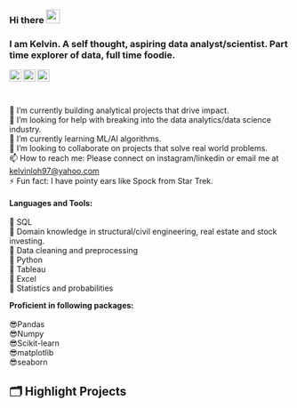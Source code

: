 
### Hi there <img src="https://media.giphy.com/media/hvRJCLFzcasrR4ia7z/giphy.gif" width="25px">
### I am Kelvin. A self thought, aspiring data analyst/scientist. Part time explorer of data, full time foodie.
<a href="https://www.linkedin.com/in/kelvin-loh-592315131/">
  <img align="left" alt="Kelvin's LinkedIN" width="22px" src="https://raw.githubusercontent.com/peterthehan/peterthehan/master/assets/linkedin.svg" />
</a>

<a href="https://medium.com/@kelvinloh97"> 
   <img align="left" alt="Kelvin's Medium" width="22px" src="https://cdn.jsdelivr.net/npm/simple-icons@3.0.1/icons/medium.svg" />
</a>

<a href="https://www.instagram.com/kelvin_loh97/">
  <img align="left" alt="Kelvin's Instagram" width="22px" src="https://raw.githubusercontent.com/hussainweb/hussainweb/main/icons/instagram.png" />
</a>

<br>
<br>
<br>


🔭 I’m currently building analytical projects that drive impact. <br>
🤔 I’m looking for help with breaking into the data analytics/data science industry.<br>
🌱 I’m currently learning ML/AI algorithms.<br>
👯 I’m looking to collaborate on projects that solve real world problems. <br>
📫 How to reach me: Please connect on instagram/linkedin or email me at kelvinloh97@yahoo.com <br>
⚡ Fun fact: I have pointy ears like Spock from Star Trek. <br>
<br>
**Languages and Tools:**<br><br>
🥰 SQL<br>
🥰 Domain knowledge in structural/civil engineering, real estate and stock investing. <br>
🥰 Data cleaning and preprocessing <br>
🥰 Python<br>
🥰 Tableau<br>
🥰 Excel<br>
🥰 Statistics and probabilities<br>

**Proficient in following packages:**<br><br>
😎Pandas<br>
😎Numpy<br>
😎Scikit-learn<br>
😎matplotlib<br>
😎seaborn<br>

## 🗂️ Highlight Projects

